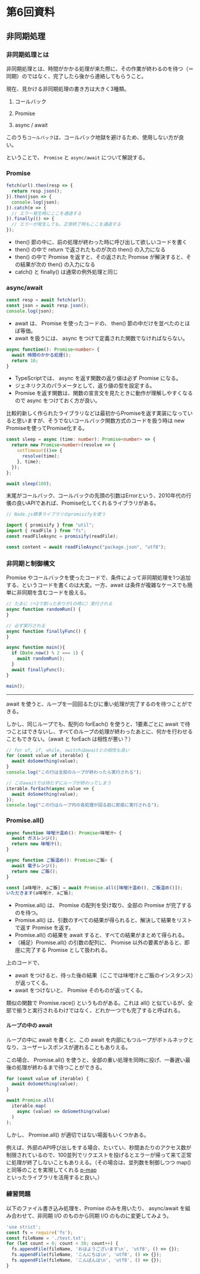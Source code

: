 # 第6回資料

## 非同期処理

### 非同期処理とは

非同期処理とは、時間がかかる処理が来た際に、その作業が終わるのを待つ（＝同期）のではなく、完了したら後から連絡してもらうこと。

現在、見かける非同期処理の書き方は大きく3種類。

1. コールバック

1. Promise

1. async / await

このうち`コールバック`は、コールバック地獄を避けるため、使用しない方が良い。

ということで、 `Promise` と `async/await` について解説する。

### Promise

```ts
fetch(url).then(resp => {
  return resp.json();
}).then(json => {
  console.log(json);
}).catch(e => {
  // エラー発生時にここを通過する
}).finally(() => {
  // エラーが発生しても、正常終了時もここを通過する
});
```

- then() 節の中に、前の処理が終わった時に呼び出して欲しいコードを書く
- then() の中で return で返されたものが次の then() の入力になる
- then() の中で Promise を返すと、その返された Promise が解決すると、その結果が次の then() の入力になる
- catch() と finally() は通常の例外処理と同じ

### async/await

```ts
const resp = await fetch(url);
const json = await resp.json();
console.log(json);
```

- await は、 Promise を使ったコードの、 then() 節の中だけを並べたのとほぼ等価。
- await を扱うには、 async をつけて定義された関数でなければならない。

```ts
async function(): Promise<number> {
  await 時間のかかる処理();
  return 10;
}
```

- TypeScriptでは、 async を返す関数の返り値は必ず Promise になる。
- ジェネリクスのパラメータとして、返り値の型を設定する。
- Promise を返す関数は、関数の宣言文を見たときに動作が理解しやすくなるので async をつけておく方が良い。

比較的新しく作られたライブラリなどは最初からPromiseを返す実装になっていると思いますが、そうでないコールバック関数方式のコードを扱う時は new Promiseを使ってPromise化する。

```ts
const sleep = async (time: number): Promise<number> => {
  return new Promise<number>(resolve => {
    setTimeout(()=> {
      resolve(time);
    }, time);
  });
};

await sleep(100);
```

末尾がコールバック、コールバックの先頭の引数はErrorという、2010年代の行儀の良いAPIであれば、Promise化してくれるライブラリがある。

```ts
// Node.js標準ライブラリのpromisifyを使う

import { promisify } from "util";
import { readFile } from "fs";
const readFileAsync = promisify(readFile);

const content = await readFileAsync("package.json", "utf8");
```

### 非同期と制御構文

Promise やコールバックを使ったコードで、条件によって非同期処理を1つ追加する、というコードを書くのは大変。一方、await は条件が複雑なケースでも簡単に非同期を含むコードを扱える。

```ts
// たまに（＝2で割った余りが1の時に）実行される
async function randomRun() {
}

// 必ず実行される
async function finallyFunc() {
}

async function main(){
  if (Date.now() % 2 === 1) {
    await randomRun();
  }
  await finallyFunc();
}

main();
```

---

await を使うと、ループを一回回るたびに重い処理が完了するのを待つことができる。

しかし、同じループでも、配列の forEach() を使うと、1要素ごとに await で待つことはできないし、すべてのループの処理が終わったあとに、何かを行わせることもできない。（await と forEach は相性が悪い？）

```ts
// for of, if, while, switchはawaitとの相性も良い
for (const value of iterable) {
  await doSomething(value);
}
console.log("この行は全部のループが終わったら実行される");
```

```ts
// このawaitでは待たずにループが終わってしまう
iterable.forEach(async value => {
  await doSomething(value);
});
console.log("この行はループ内の各処理が回る前に即座に実行される");
```

### Promise.all()

```ts
async function 味噌汁温め(): Promise<味噌汁> {
  await ガスレンジ();
  return new 味噌汁();
}

async function ご飯温め(): Promise<ご飯> {
  await 電子レンジ();
  return new ご飯();
}

const [a味噌汁, aご飯] = await Promise.all([味噌汁温め(), ご飯温め()]);
いただきます(a味噌汁, aご飯);
```

- Promise.all() は、 Promise の配列を受け取り、全部の Promise が完了するのを待つ。
- Promise.all() は、引数のすべての結果が得られると、解決して結果をリストで返す Promise を返す。
- Promise.all() の結果を await すると、すべての結果がまとめて得られる。
- （補足）Promise.all() の引数の配列に、 Promise 以外の要素があると、即座に完了する Promise として扱われる。

上のコードで、

- await をつけると、待った後の結果（ここでは味噌汁とご飯のインスタンス）が返ってくる。
- await をつけないと、 Promise そのものが返ってくる。

類似の関数で Promise.race() というものがある。これは all() と似ているが、全部で揃うと実行されるわけではなく、どれか一つでも完了すると呼ばれる。

#### ループの中の await

ループの中に await を書くと、この await を内部にもつループがボトルネックとなり、ユーザーレスポンスが遅れることもありえる。

この場合、 Promise.all() を使うと、全部の重い処理を同時に投げ、一番遅い最後の処理が終わるまで待つことができる。

```ts
for (const value of iterable) {
  await doSomething(value);
}
```

```ts
await Promise.all(
  iterable.map(
    async (value) => doSomething(value)
  )
);
```

しかし、 Promise.all() が適切ではない場面もいくつかある。

例えば、外部のAPI呼び出しをする場合、たいてい、秒間あたりのアクセス数が制限されているので、100並列でリクエストを投げるとエラーが帰って来て正常に処理が終了しないこともありえる。（その場合は、並列数を制御しつつ map() と同等のことを実現してくれる [p-map](https://www.npmjs.com/package/p-map) といったライブラリを活用すると良い。）

### 練習問題

以下のファイル書き込み処理を、Promise のみを用いたり、 async/await を組み合わせて、非同期 I/O のものから同期 I/O のものに変更してみよう。

```js
'use strict';
const fs = require('fs');
const fileName = './test.txt';
for (let count = 0; count < 30; count++) {
  fs.appendFile(fileName, 'おはようございます\n', 'utf8', () => {});
  fs.appendFile(fileName, 'こんにちは\n', 'utf8', () => {});
  fs.appendFile(fileName, 'こんばんは\n', 'utf8', () => {});
}
```

<!-- ### 練習問題の答え

#### Promise を使った例

```js
'use strict';
const fs = require('fs');
const fileName = './test.txt';
function appendFilePromise(fileName, str) {
  return new Promise((resolve) => {
    fs.appendFile(fileName, str, 'utf8', () => resolve());
  });
}
function main() {
  let promiseChain = Promise.resolve(); // Promise チェーンを記憶する変数
  for (let count = 0; count < 500; count++) {
    promiseChain = promiseChain
      .then(() => {
        return appendFilePromise(fileName, 'おはようございます\n');
      })
      .then(() => {
        return appendFilePromise(fileName, 'こんにちは\n');
      })
      .then(() => {
        return appendFilePromise(fileName, 'こんばんは\n');
      });
  }
}
main();
```

#### async/await を使った例

```js
'use strict';
const fs = require('fs');
const fileName = './test.txt';
function appendFilePromise(fileName, str) {
  return new Promise((resolve) => {
    fs.appendFile(fileName, str, 'utf8', () => resolve());
  });
}
async function main() {
  for (let count = 0; count < 500; count++) {
    await appendFilePromise(fileName, 'おはようございます\n');
    await appendFilePromise(fileName, 'こんにちは\n');
    await appendFilePromise(fileName, 'こんばんは\n');
  }
}
main();
``` -->
